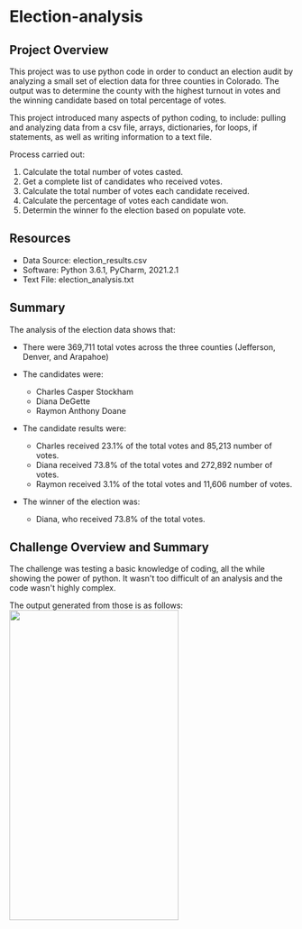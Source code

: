 # Election-analysis

## Project Overview
This project was to use python code in order to conduct an election audit by analyzing a small set of election data for three counties in Colorado. The output was to determine the county with the highest turnout in votes and the winning candidate based on total percentage of votes.

This project introduced many aspects of python coding, to include: pulling and analyzing data from a csv file, arrays, dictionaries, for loops, if statements, as well as writing information to a text file. 

Process carried out:
1. Calculate the total number of votes casted.
2. Get a complete list of candidates who received votes.
3. Calculate the total number of votes each candidate received.
4. Calculate the percentage of votes each candidate won.
5. Determin the winner fo the election based on populate vote.

## Resources
- Data Source: election_results.csv
- Software: Python 3.6.1, PyCharm, 2021.2.1
- Text File: election_analysis.txt

## Summary
The analysis of the election data shows that:
- There were 369,711 total votes across the three counties (Jefferson, Denver, and Arapahoe)
- The candidates were:
  - Charles Casper Stockham
  - Diana DeGette
  - Raymon Anthony Doane

- The candidate results were: 
  - Charles received 23.1% of the total votes and 85,213 number of votes.
  - Diana received 73.8% of the total votes and 272,892 number of votes.
  - Raymon received 3.1% of the total votes and 11,606 number of votes.

- The winner of the election was:
  - Diana, who received 73.8% of the total votes.


## Challenge Overview and Summary
The challenge was testing a basic knowledge of coding, all the while showing the power of python. It wasn't too difficult of an analysis and the code wasn't highly complex. 

The output generated from those is as follows: 
<img src="Resources/Analysis_Output.png" width="300" height="550">
